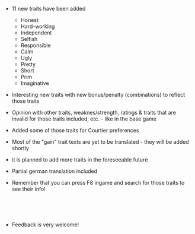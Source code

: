 
- 11 new traits have been added
   - Honest
   - Hard-working
   - Independent
   - Selfish
   - Responsible
   - Calm
   - Ugly
   - Pretty
   - Short
   - Prim
   - Imaginative
   
- Interesting new traits with new bonus/penalty (combinations) to reflect those traits
   
- Opinion with other traits, weaknes/strength, ratings & traits that are invalid for those traits included, etc. - like in the base game

- Added some of those traits for Courtier preferences

- Most of the "gain" trait texts are yet to be translated - they will be added shortly

- it is planned to add more traits in the foreseeable future

- Partial german translation included

- Remember that you can press F8 ingame and search for those traits to see their info!

<br><br><br>
- Feedback is very welcome!


